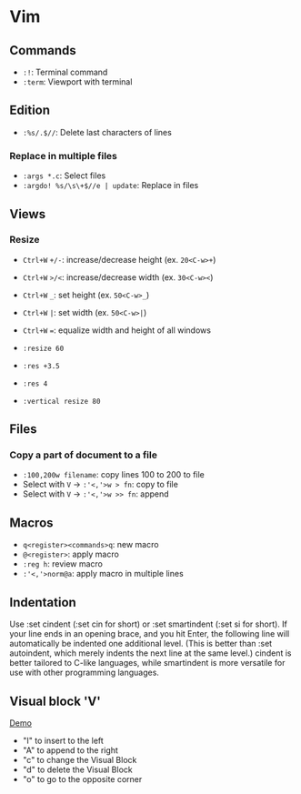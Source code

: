 # Vim

## Commands
* `:!`:     Terminal command
* `:term`:  Viewport with terminal

## Edition
* `:%s/.$//`: Delete last characters of lines

### Replace in multiple files
* `:args *.c`: Select files
* `:argdo! %s/\s\+$//e | update`: Replace in files

## Views
### Resize

* `Ctrl+W` `+/-`:   increase/decrease height (ex. `20<C-w>+`)
* `Ctrl+W` `>/<`:   increase/decrease width (ex. `30<C-w><`)
* `Ctrl+W` `_`:     set height (ex. `50<C-w>_`)
* `Ctrl+W` `|`:     set width (ex. `50<C-w>|`)
* `Ctrl+W` `=`:     equalize width and height of all windows

* `:resize 60`
* `:res +3.5`
* `:res 4`
* `:vertical resize 80`


## Files
### Copy a part of document to a file
* `:100,200w filename`:                 copy lines 100 to 200 to file
* Select with `V` -> `:'<,'>w > fn`:    copy to file 
* Select with `V` -> `:'<,'>w >> fn`:   append 

## Macros
* `q<register><commands>q`: new macro
* `@<register>`:            apply macro
* `:reg h`:                 review macro
* `:'<,'>norm@a`:           apply macro in multiple lines

## Indentation
Use :set cindent (:set cin for short) or :set smartindent (:set si for short). If your line ends in an opening brace, and you hit Enter, the following line will automatically be indented one additional level. (This is better than :set autoindent, which merely indents the next line at the same level.) cindent is better tailored to C-like languages, while smartindent is more versatile for use with other programming languages.

## Visual block 'V'

[Demo](https://www.youtube.com/watch?v=Ydzw70SvF-g&t=193s)

* "I" to insert to the left
* "A" to append to the right
* "c" to change the Visual Block 
* "d" to delete the Visual Block
* "o" to go to the opposite corner
